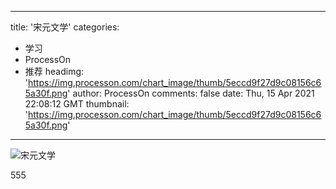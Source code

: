
---
title: '宋元文学'
categories: 
 - 学习
 - ProcessOn
 - 推荐
headimg: 'https://img.processon.com/chart_image/thumb/5eccd9f27d9c08156c65a30f.png'
author: ProcessOn
comments: false
date: Thu, 15 Apr 2021 22:08:12 GMT
thumbnail: 'https://img.processon.com/chart_image/thumb/5eccd9f27d9c08156c65a30f.png'
---

<div>   
<img class="thumb" alt="宋元文学" src="https://img.processon.com/chart_image/thumb/5eccd9f27d9c08156c65a30f.png" referrerpolicy="no-referrer">
<p>555</p>  
</div>
            
